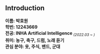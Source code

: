 ## Introduction
<strong>이름: 박효원</strong><br>
<strong>학번: 12243669</strong><br>
<strong>전공: INHA Artificial Intelligence</strong><sub><i> (2022.03 ~ )</i></sub><br>
<strong>취미: 농구, 축구, 드럼, 노래 듣기 </strong><br>
<strong>관심 분야: 옷, 주식, 밴드, 군대</strong>